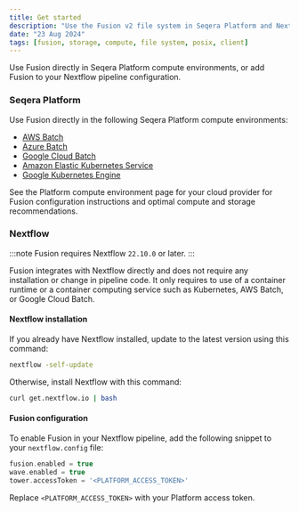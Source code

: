 ```yaml
---
title: Get started
description: "Use the Fusion v2 file system in Seqera Platform and Nextflow"
date: "23 Aug 2024"
tags: [fusion, storage, compute, file system, posix, client]
---
```


Use Fusion directly in Seqera Platform compute environments, or add Fusion to your Nextflow pipeline configuration.

### Seqera Platform

Use Fusion directly in the following Seqera Platform compute environments:

- [AWS Batch](https://docs.seqera.io/platform-cloud/compute-envs/aws-batch)
- [Azure Batch](https://docs.seqera.io/platform-cloud/compute-envs/azure-batch)
- [Google Cloud Batch](https://docs.seqera.io/platform-cloud/compute-envs/google-cloud-batch)
- [Amazon Elastic Kubernetes Service](https://docs.seqera.io/platform-cloud/compute-envs/eks)
- [Google Kubernetes Engine](https://docs.seqera.io/platform-cloud/compute-envs/gke)

See the Platform compute environment page for your cloud provider for Fusion configuration instructions and optimal compute and storage recommendations.

### Nextflow

:::note
Fusion requires Nextflow `22.10.0` or later.
:::

Fusion integrates with Nextflow directly and does not require any installation or change in pipeline code. It only requires to use of a container runtime or a container computing service such as Kubernetes, AWS Batch, or Google Cloud Batch.

#### Nextflow installation

If you already have Nextflow installed, update to the latest version using this command:

```bash
nextflow -self-update
```

Otherwise, install Nextflow with this command:

```bash
curl get.nextflow.io | bash
```

#### Fusion configuration

To enable Fusion in your Nextflow pipeline, add the following snippet to your `nextflow.config` file:

```groovy
fusion.enabled = true
wave.enabled = true
tower.accessToken = '<PLATFORM_ACCESS_TOKEN>'
```

Replace `<PLATFORM_ACCESS_TOKEN>` with your Platform access token.

